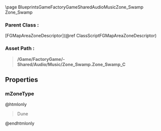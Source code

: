 \page BlueprintsGameFactoryGameSharedAudioMusicZone_Swamp Zone_Swamp
### Parent Class :
[FGMapAreaZoneDescriptor](@ref ClassScriptFGMapAreaZoneDescriptor)
### Asset Path :
<b><blockquote>/Game/FactoryGame/-Shared/Audio/Music/Zone_Swamp.Zone_Swamp_C</blockquote></b>
## Properties

### mZoneType
@htmlonly
<blockquote>Dune</blockquote>
@endhtmlonly

